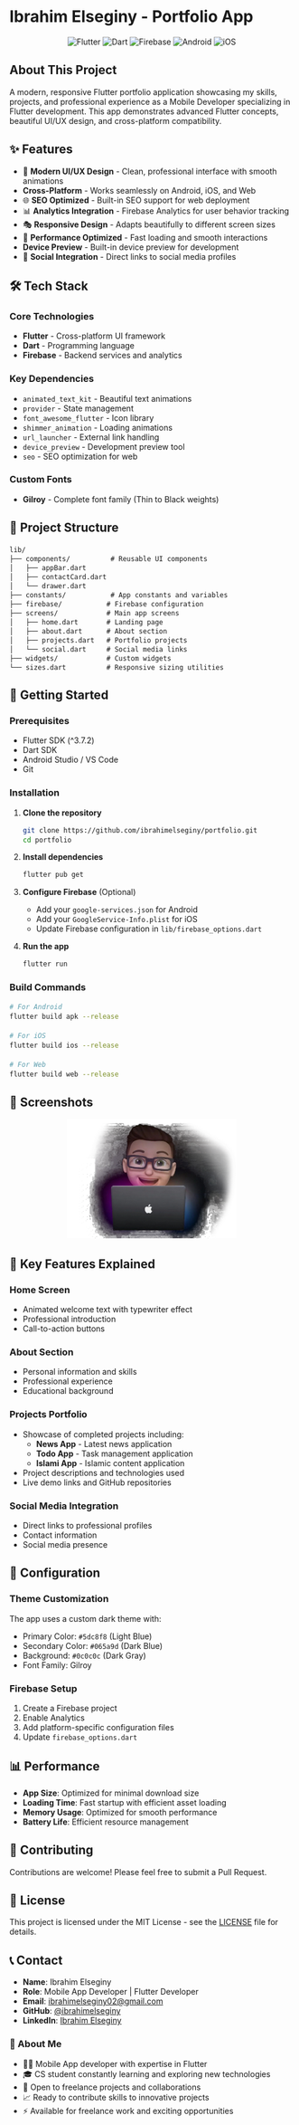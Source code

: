 #  Ibrahim Elseginy - Portfolio App

<div align="center">
  <img src="https://img.shields.io/badge/Flutter-02569B?style=for-the-badge&logo=flutter&logoColor=white" alt="Flutter">
  <img src="https://img.shields.io/badge/Dart-0175C2?style=for-the-badge&logo=dart&logoColor=white" alt="Dart">
  <img src="https://img.shields.io/badge/Firebase-FFCA28?style=for-the-badge&logo=firebase&logoColor=black" alt="Firebase">
  <img src="https://img.shields.io/badge/Android-3DDC84?style=for-the-badge&logo=android&logoColor=white" alt="Android">
  <img src="https://img.shields.io/badge/iOS-000000?style=for-the-badge&logo=ios&logoColor=white" alt="iOS">
</div>

##  About This Project

A modern, responsive Flutter portfolio application showcasing my skills, projects, and professional experience as a Mobile Developer specializing in Flutter development. This app demonstrates advanced Flutter concepts, beautiful UI/UX design, and cross-platform compatibility.

## ✨ Features

- 🎨 **Modern UI/UX Design** - Clean, professional interface with smooth animations
-  **Cross-Platform** - Works seamlessly on Android, iOS, and Web
- 🌐 **SEO Optimized** - Built-in SEO support for web deployment
- 📊 **Analytics Integration** - Firebase Analytics for user behavior tracking
- 🎭 **Responsive Design** - Adapts beautifully to different screen sizes
- 🚀 **Performance Optimized** - Fast loading and smooth interactions
-  **Device Preview** - Built-in device preview for development
- 🔗 **Social Integration** - Direct links to social media profiles

## 🛠️ Tech Stack

### Core Technologies
- **Flutter** - Cross-platform UI framework
- **Dart** - Programming language
- **Firebase** - Backend services and analytics

### Key Dependencies
- `animated_text_kit` - Beautiful text animations
- `provider` - State management
- `font_awesome_flutter` - Icon library
- `shimmer_animation` - Loading animations
- `url_launcher` - External link handling
- `device_preview` - Development preview tool
- `seo` - SEO optimization for web

### Custom Fonts
- **Gilroy** - Complete font family (Thin to Black weights)

## 📁 Project Structure

```
lib/
├── components/          # Reusable UI components
│   ├── appBar.dart
│   ├── contactCard.dart
│   └── drawer.dart
├── constants/           # App constants and variables
├── firebase/           # Firebase configuration
├── screens/            # Main app screens
│   ├── home.dart       # Landing page
│   ├── about.dart      # About section
│   ├── projects.dart   # Portfolio projects
│   └── social.dart     # Social media links
├── widgets/            # Custom widgets
└── sizes.dart          # Responsive sizing utilities
```

## 🚀 Getting Started

### Prerequisites
- Flutter SDK (^3.7.2)
- Dart SDK
- Android Studio / VS Code
- Git

### Installation

1. **Clone the repository**
   ```bash
   git clone https://github.com/ibrahimelseginy/portfolio.git
   cd portfolio
   ```

2. **Install dependencies**
   ```bash
   flutter pub get
   ```

3. **Configure Firebase** (Optional)
   - Add your `google-services.json` for Android
   - Add your `GoogleService-Info.plist` for iOS
   - Update Firebase configuration in `lib/firebase_options.dart`

4. **Run the app**
   ```bash
   flutter run
   ```

### Build Commands

```bash
# For Android
flutter build apk --release

# For iOS
flutter build ios --release

# For Web
flutter build web --release
```

## 📱 Screenshots

<div align="center">
  <img src="images/macGuy.png" alt="Portfolio App Screenshot" width="300">
</div>

## 🎯 Key Features Explained

### Home Screen
- Animated welcome text with typewriter effect
- Professional introduction
- Call-to-action buttons

### About Section
- Personal information and skills
- Professional experience
- Educational background

### Projects Portfolio
- Showcase of completed projects including:
  - **News App** - Latest news application
  - **Todo App** - Task management application
  - **Islami App** - Islamic content application
- Project descriptions and technologies used
- Live demo links and GitHub repositories

### Social Media Integration
- Direct links to professional profiles
- Contact information
- Social media presence

## 🔗 Configuration

### Theme Customization
The app uses a custom dark theme with:
- Primary Color: `#5dc8f8` (Light Blue)
- Secondary Color: `#065a9d` (Dark Blue)
- Background: `#0c0c0c` (Dark Gray)
- Font Family: Gilroy

### Firebase Setup
1. Create a Firebase project
2. Enable Analytics
3. Add platform-specific configuration files
4. Update `firebase_options.dart`

## 📊 Performance

- **App Size**: Optimized for minimal download size
- **Loading Time**: Fast startup with efficient asset loading
- **Memory Usage**: Optimized for smooth performance
- **Battery Life**: Efficient resource management

## 🤝 Contributing

Contributions are welcome! Please feel free to submit a Pull Request.

## 📄 License

This project is licensed under the MIT License - see the [LICENSE](LICENSE) file for details.

## 📞 Contact

- **Name**: Ibrahim Elseginy
- **Role**: Mobile App Developer | Flutter Developer
- **Email**: [ibrahimelseginy02@gmail.com](mailto:ibrahimelseginy02@gmail.com)
- **GitHub**: [@ibrahimelseginy](https://github.com/ibrahimelseginy)
- **LinkedIn**: [Ibrahim Elseginy](https://www.linkedin.com/in/ibrahiimelseginy/)

### 🚀 About Me
- 👨‍💻 Mobile App developer with expertise in Flutter
- 🎓 CS student constantly learning and exploring new technologies
- 💼 Open to freelance projects and collaborations
- 📈 Ready to contribute skills to innovative projects
- ⚡ Available for freelance work and exciting opportunities
